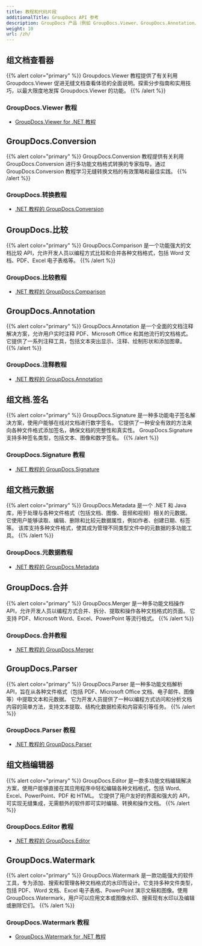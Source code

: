 ```yaml
---
title: 教程和代码片段
additionalTitle: GroupDocs API 参考
description: GroupDocs 产品（例如 GroupDocs.Viewer、GroupDocs.Annotation、GroupDocs.Conversion 和其他产品）的教程和代码片段。
weight: 10
url: /zh/
---
```


## 组文档查看器
{{% alert color="primary" %}}
Groupdocs.Viewer 教程提供了有关利用 Groupdocs.Viewer 促进无缝文档查看体验的全面说明。探索分步指南和实用技巧，以最大限度地发挥 Groupdocs.Viewer 的功能。
{{% /alert %}}

### GroupDocs.Viewer 教程
- [GroupDocs.Viewer for .NET 教程](../viewer/zh/net/)


## GroupDocs.Conversion
{{% alert color="primary" %}}
GroupDocs.Conversion 教程提供有关利用 GroupDocs.Conversion 进行多功能文档格式转换的专家指导。通过 GroupDocs.Conversion 教程学习无缝转换文档的有效策略和最佳实践。
{{% /alert %}}

### GroupDocs.转换教程
- [.NET 教程的 GroupDocs.Conversion](../conversion/zh/net/)


## GroupDocs.比较
{{% alert color="primary" %}}
GroupDocs.Comparison 是一个功能强大的文档比较 API，允许开发人员以编程方式比较和合并各种文档格式，包括 Word 文档、PDF、Excel 电子表格等。
{{% /alert %}}

### GroupDocs.比较教程
- [.NET 教程的 GroupDocs.Comparison](../comparison/zh/net/)


## GroupDocs.Annotation
{{% alert color="primary" %}}
GroupDocs.Annotation 是一个全面的文档注释解决方案，允许用户实时注释 PDF、Microsoft Office 和其他流行的文档格式。 它提供了一系列注释工具，包括文本突出显示、注释、绘制形状和添加图章。
{{% /alert %}}

### GroupDocs.注释教程
- [.NET 教程的 GroupDocs.Annotation](../annotation/zh/net/)


## 组文档.签名
{{% alert color="primary" %}}
GroupDocs.Signature 是一种多功能电子签名解决方案，使用户能够在线对文档进行数字签名。 它提供了一种安全有效的方法来向各种文件格式添加签名，确保文档的完整性和真实性。 GroupDocs.Signature 支持多种签名类型，包括文本、图像和数字签名。
{{% /alert %}}

### GroupDocs.Signature 教程
- [.NET 教程的 GroupDocs.Signature](../signature/zh/net/)


## 组文档元数据
{{% alert color="primary" %}}
GroupDocs.Metadata 是一个 .NET 和 Java 库，用于处理与各种文件格式（包括文档、图像、音频和视频）相关的元数据。 它使用户能够读取、编辑、删除和比较元数据属性，例如作者、创建日期、标签等。 该库支持多种文件格式，使其成为管理不同类型文件中的元数据的多功能工具。
{{% /alert %}}

### GroupDocs.元数据教程
- [.NET 教程的 GroupDocs.Metadata](../metadata/zh/net/)


## GroupDocs.合并
{{% alert color="primary" %}}
GroupDocs.Merger 是一种多功能文档操作 API，允许开发人员以编程方式合并、拆分、提取和操作各种文档格式的页面。 它支持 PDF、Microsoft Word、Excel、PowerPoint 等流行格式。
{{% /alert %}}

### GroupDocs.合并教程
- [.NET 教程的 GroupDocs.Merger](../merger/zh/net/)


## GroupDocs.Parser
{{% alert color="primary" %}}
GroupDocs.Parser 是一种多功能文档解析 API，旨在从各种文件格式（包括 PDF、Microsoft Office 文档、电子邮件、图像等）中提取文本和元数据。 它为开发人员提供了一种以编程方式访问和分析文档内容的简单方法，支持文本提取、结构化数据检索和内容索引等任务。
{{% /alert %}}

### GroupDocs.Parser 教程
- [.NET 教程的 GroupDocs.Parser](../parser/zh/net/)


## 组文档编辑器
{{% alert color="primary" %}}
GroupDocs.Editor 是一款多功能文档编辑解决方案，使用户能够直接在其应用程序中轻松编辑各种文档格式，包括 Word、Excel、PowerPoint、PDF 和 HTML。 它提供了用户友好的界面和强大的 API，可实现无缝集成，无需额外的软件即可实时编辑、转换和操作文档。
{{% /alert %}}

### GroupDocs.Editor 教程
- [.NET 教程的 GroupDocs.Editor](../editor/zh/net/)


## GroupDocs.Watermark
{{% alert color="primary" %}}
GroupDocs.Watermark 是一款功能强大的软件工具，专为添加、搜索和管理各种文档格式的水印而设计。它支持多种文件类型，包括 PDF、Word 文档、Excel 电子表格、PowerPoint 演示文稿和图像。使用 GroupDocs.Watermark，用户可以应用文本或图像水印、搜索现有水印以及编辑或删除它们。
{{% /alert %}}

### GroupDocs.Watermark 教程
- [GroupDocs.Watermark for .NET 教程](../watermark/zh/net/)